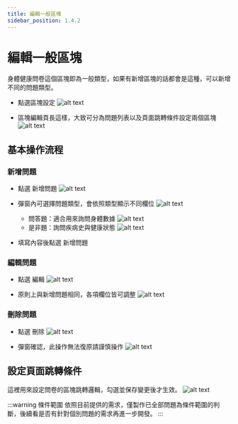 ```yaml
---
title: 編輯一般區塊
sidebar_position: 1.4.2
---
```


# 編輯一般區塊

身體健康問卷這個區塊即為一般類型，如果有新增區塊的話都會是這種，可以新增不同的問題類型。

- 點選區塊設定
  ![alt text](img/questionniare-section-03.png)

- 區塊編輯頁長這樣，大致可分為問題列表以及頁面跳轉條件設定兩個區塊
  ![alt text](img/normal-block-01.png)

## 基本操作流程

### 新增問題

- 點選 新增問題
  ![alt text](img/add-question-01.png)

- 彈窗內可選擇問題類型，會依照類型顯示不同欄位
  ![alt text](img/add-question-02.png)
    - 問答題：適合用來詢問身體數據
      ![alt text](img/add-question-03.png)
    - 是非題：詢問疾病史與健康狀態
      ![alt text](img/add-question-04.png)

- 填寫內容後點選 新增問題

### 編輯問題

- 點選 編輯
  ![alt text](img/edit-question-01.png)

- 原則上與新增問題相同，各項欄位皆可調整
  ![alt text](img/edit-question-02.png)

### 刪除問題

- 點選 刪除
  ![alt text](img/delete-question-01.png)

- 彈窗確認，此操作無法復原請謹慎操作
  ![alt text](img/delete-question-02.png)

## 設定頁面跳轉條件

這裡用來設定問卷的區塊跳轉邏輯，勾選並保存變更後才生效。
![alt text](img/questionnaire-logic-01.png)

:::warning 條件範圍
依照目前提供的需求，僅製作已全部問題為條件範圍的判斷，後續看是否有針對個別問題的需求再進一步開發。
:::
